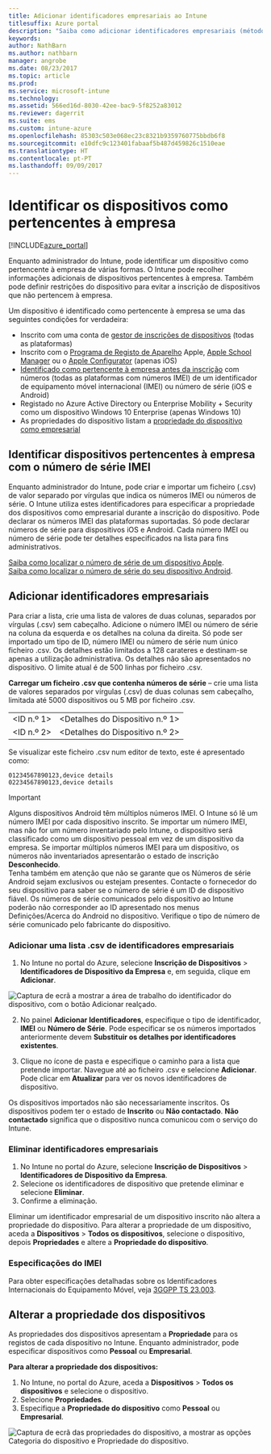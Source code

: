 ```yaml
---
title: Adicionar identificadores empresariais ao Intune
titlesuffix: Azure portal
description: "Saiba como adicionar identificadores empresariais (método de inscrição, IMEI e números de série) ao Microsoft Intune. \""
keywords: 
author: NathBarn
ms.author: nathbarn
manager: angrobe
ms.date: 08/23/2017
ms.topic: article
ms.prod: 
ms.service: microsoft-intune
ms.technology: 
ms.assetid: 566ed16d-8030-42ee-bac9-5f8252a83012
ms.reviewer: dagerrit
ms.suite: ems
ms.custom: intune-azure
ms.openlocfilehash: 85303c503e068ec23c8321b9359760775bbdb6f8
ms.sourcegitcommit: e10dfc9c123401fabaaf5b487d459826c1510eae
ms.translationtype: HT
ms.contentlocale: pt-PT
ms.lasthandoff: 09/09/2017
---
```

# <a name="identify-devices-as-corporate-owned"></a>Identificar os dispositivos como pertencentes à empresa

[!INCLUDE[azure_portal](./includes/azure_portal.md)]

Enquanto administrador do Intune, pode identificar um dispositivo como pertencente à empresa de várias formas. O Intune pode recolher informações adicionais de dispositivos pertencentes à empresa. Também pode definir restrições do dispositivo para evitar a inscrição de dispositivos que não pertencem à empresa.

Um dispositivo é identificado como pertencente à empresa se uma das seguintes condições for verdadeira:

- Inscrito com uma conta de [gestor de inscrições de dispositivos](device-enrollment-manager-enroll.md) (todas as plataformas)
- Inscrito com o [Programa de Registo de Aparelho](device-enrollment-program-enroll-ios.md) Apple, [Apple School Manager](apple-school-manager-set-up-ios.md) ou o [Apple Configurator](apple-configurator-enroll-ios.md) (apenas iOS)
- [Identificado como pertencente à empresa antes da inscrição](#identify-corporate-owned-devices-with-imei-or-serial-number) com números (todas as plataformas com números IMEI) de um identificador de equipamento móvel internacional (IMEI) ou número de série (iOS e Android)
- Registado no Azure Active Directory ou Enterprise Mobility + Security como um dispositivo Windows 10 Enterprise (apenas Windows 10)
- As propriedades do dispositivo listam a [propriedade do dispositivo como empresarial](#change-device-ownership)

## <a name="identify-corporate-owned-devices-with-imei-or-serial-number"></a>Identificar dispositivos pertencentes à empresa com o número de série IMEI

Enquanto administrador do Intune, pode criar e importar um ficheiro (.csv) de valor separado por vírgulas que indica os números IMEI ou números de série. O Intune utiliza estes identificadores para especificar a propriedade dos dispositivos como empresarial durante a inscrição do dispositivo. Pode declarar os números IMEI das plataformas suportadas. Só pode declarar números de série para dispositivos iOS e Android. Cada número IMEI ou número de série pode ter detalhes especificados na lista para fins administrativos.

<!-- When you upload serial numbers for company-owned iOS devices, they must be paired with a corporate enrollment profile. Devices must then be enrolled using either Apple’s device enrollment program (DEP) or Apple Configurator to have them appear as company-owned. -->

[Saiba como localizar o número de série de um dispositivo Apple](https://support.apple.com/HT204308).<br>
[Saiba como localizar o número de série do seu dispositivo Android](https://support.google.com/store/answer/3333000).

## <a name="add-corporate-identifiers"></a>Adicionar identificadores empresariais
Para criar a lista, crie uma lista de valores de duas colunas, separados por vírgulas (.csv) sem cabeçalho. Adicione o número IMEI ou número de série na coluna da esquerda e os detalhes na coluna da direita. Só pode ser importado um tipo de ID, número IMEI ou número de série num único ficheiro .csv. Os detalhes estão limitados a 128 carateres e destinam-se apenas a utilização administrativa. Os detalhes não são apresentados no dispositivo. O limite atual é de 500 linhas por ficheiro .csv.

**Carregar um ficheiro .csv que contenha números de série** – crie uma lista de valores separados por vírgulas (.csv) de duas colunas sem cabeçalho, limitada até 5000 dispositivos ou 5 MB por ficheiro .csv.

|||
|-|-|
|&lt;ID n.º 1&gt;|&lt;Detalhes do Dispositivo n.º 1&gt;|
|&lt;ID n.º 2&gt;|&lt;Detalhes do Dispositivo n.º 2&gt;|

Se visualizar este ficheiro .csv num editor de texto, este é apresentado como:

```
01234567890123,device details
02234567890123,device details
```

> [!IMPORTANT]
> Alguns dispositivos Android têm múltiplos números IMEI. O Intune só lê um número IMEI por cada dispositivo inscrito. Se importar um número IMEI, mas não for um número inventariado pelo Intune, o dispositivo será classificado como um dispositivo pessoal em vez de um dispositivo da empresa. Se importar múltiplos números IMEI para um dispositivo, os números não inventariados apresentarão o estado de inscrição **Desconhecido**.<br>
>Tenha também em atenção que não se garante que os Números de série Android sejam exclusivos ou estejam presentes. Contacte o fornecedor do seu dispositivo para saber se o número de série é um ID de dispositivo fiável.
>Os números de série comunicados pelo dispositivo ao Intune poderão não corresponder ao ID apresentado nos menus Definições/Acerca do Android no dispositivo. Verifique o tipo de número de série comunicado pelo fabricante do dispositivo.

### <a name="add-a-csv-list-of-corporate-identifiers"></a>Adicionar uma lista .csv de identificadores empresariais

1. No Intune no portal do Azure, selecione **Inscrição de Dispositivos** > **Identificadores de Dispositivo da Empresa** e, em seguida, clique em **Adicionar**.

 ![Captura de ecrã a mostrar a área de trabalho do identificador do dispositivo, com o botão Adicionar realçado.](./media/add-corp-id.png)

2. No painel **Adicionar Identificadores**, especifique o tipo de identificador, **IMEI** ou **Número de Série**. Pode especificar se os números importados anteriormente devem **Substituir os detalhes por identificadores existentes**.

3. Clique no ícone de pasta e especifique o caminho para a lista que pretende importar. Navegue até ao ficheiro .csv e selecione **Adicionar**. Pode clicar em **Atualizar** para ver os novos identificadores de dispositivo.

Os dispositivos importados não são necessariamente inscritos. Os dispositivos podem ter o estado de **Inscrito** ou **Não contactado**. **Não contactado** significa que o dispositivo nunca comunicou com o serviço do Intune.

### <a name="delete-corporate-identifiers"></a>Eliminar identificadores empresariais

1. No Intune no portal do Azure, selecione **Inscrição de Dispositivos** > **Identificadores de Dispositivo da Empresa**.
2. Selecione os identificadores de dispositivo que pretende eliminar e selecione **Eliminar**.
3. Confirme a eliminação.

Eliminar um identificador empresarial de um dispositivo inscrito não altera a propriedade do dispositivo. Para alterar a propriedade de um dispositivo, aceda a **Dispositivos** > **Todos os dispositivos**, selecione o dispositivo, depois **Propriedades** e altere a **Propriedade do dispositivo**.

### <a name="imei-specifications"></a>Especificações do IMEI
Para obter especificações detalhadas sobre os Identificadores Internacionais do Equipamento Móvel, veja [3GGPP TS 23.003](https://portal.3gpp.org/desktopmodules/Specifications/SpecificationDetails.aspx?specificationId=729).

## <a name="change-device-ownership"></a>Alterar a propriedade dos dispositivos

As propriedades dos dispositivos apresentam a **Propriedade** para os registos de cada dispositivo no Intune. Enquanto administrador, pode especificar dispositivos como **Pessoal** ou **Empresarial**.

**Para alterar a propriedade dos dispositivos:**
1. No Intune, no portal do Azure, aceda a **Dispositivos** > **Todos os dispositivos** e selecione o dispositivo.
3. Selecione **Propriedades**.
4. Especifique a **Propriedade do dispositivo** como **Pessoal** ou **Empresarial**.

  ![Captura de ecrã das propriedades do dispositivo, a mostrar as opções Categoria do dispositivo e Propriedade do dispositivo.](./media/device-properties.png)
